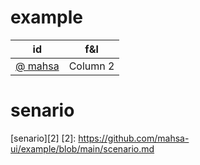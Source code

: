 # example
| id       | f&l      |
|----------|----------|
|[ @ mahsa][1] | Column 2 |


  [1]: https://github.com/mahsa-ui
# senario
 
  [senario][2]
  [2]: https://github.com/mahsa-ui/example/blob/main/scenario.md
